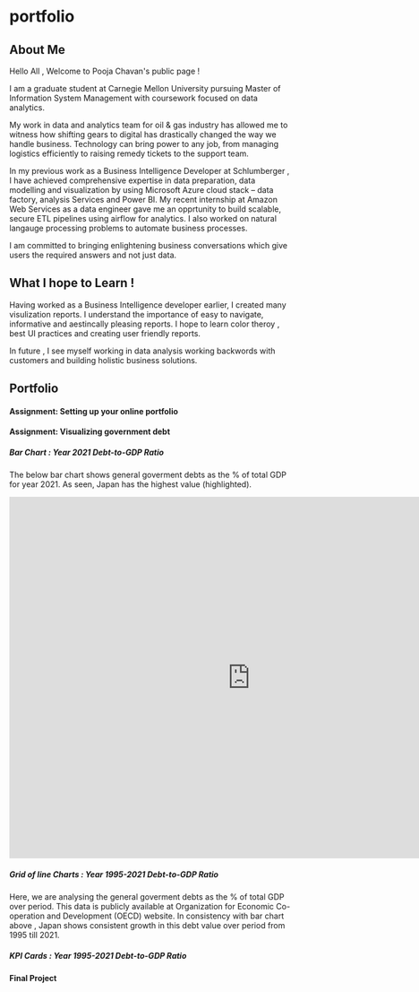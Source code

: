 # portfolio

## About Me

Hello All , 
Welcome to Pooja Chavan's public page ! 

I am a graduate student at Carnegie Mellon University pursuing Master of Information System Management with coursework focused on data analytics. 

My work in data and analytics team for oil & gas industry has allowed me to witness how shifting gears to digital has drastically changed the way we handle business. Technology can bring power to any job, from managing logistics efficiently to raising remedy tickets to the support team. 

In my previous work as a Business Intelligence Developer at Schlumberger , I have achieved comprehensive expertise in data preparation, data modelling and visualization by using Microsoft Azure cloud stack – data factory, analysis Services and Power BI. My recent internship at Amazon Web Services as a data engineer gave me an opprtunity to build scalable, secure ETL pipelines using airflow for analytics. I also worked on natural langauge processing problems to automate business processes.

I am committed to bringing enlightening business conversations which give users the required answers and not just data.


## What I hope to Learn !

Having worked as a Business Intelligence developer earlier, I created many visulization reports. I understand the importance of easy to navigate, informative and aestincally pleasing reports. I hope to learn color theroy , best UI practices and creating user friendly reports.

In future , I see myself working in data analysis working backwords with customers and building holistic business solutions.

## Portfolio 

#### Assignment: Setting up your online portfolio

#### Assignment: Visualizing government debt

##### Bar Chart : Year 2021 Debt-to-GDP Ratio
The below bar chart shows general goverment debts as the % of total GDP for year 2021. As seen, Japan has the highest value (highlighted).

<iframe src="https://data.oecd.org/chart/6Ogl" width="860" height="645" style="border: 0" mozallowfullscreen="true" webkitallowfullscreen="true" allowfullscreen="true"><a href="https://data.oecd.org/chart/6Ogl" target="_blank">OECD Chart: General government debt, Total, % of GDP, Annual, 2021</a></iframe>

##### Grid of line Charts : Year 1995-2021 Debt-to-GDP Ratio
Here, we are analysing the general goverment debts as the % of total GDP over period. This data is publicly available at Organization for Economic Co-operation and Development (OECD) website. In consistency with bar chart above , Japan shows consistent growth in this debt value over period from 1995 till 2021.

<div class="flourish-embed flourish-chart" data-src="visualisation/11154522"><script src="https://public.flourish.studio/resources/embed.js"></script></div>

##### KPI Cards : Year 1995-2021 Debt-to-GDP Ratio
#### Final Project 
